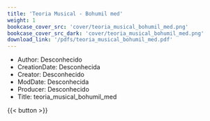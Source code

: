 ```yaml
---
title: 'Teoria Musical - Bohumil med'
weight: 1
bookcase_cover_src: 'cover/teoria_musical_bohumil_med.png'
bookcase_cover_src_dark: 'cover/teoria_musical_bohumil_med.png'
download_link: '/pdfs/teoria_musical_bohumil_med.pdf'
---
```


- Author: Desconhecido
- CreationDate: Desconhecida
- Creator: Desconhecido
- ModDate: Desconhecida
- Producer: Desconhecido
- Title: teoria_musical_bohumil_med

{{< button >}}
